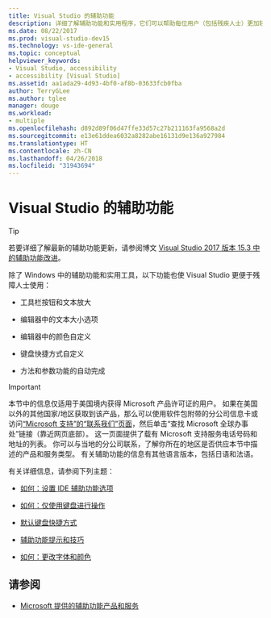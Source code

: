 ```yaml
---
title: Visual Studio 的辅助功能
description: 详细了解辅助功能和实用程序，它们可以帮助每位用户（包括残疾人士）更加轻松地使用 Windows 操作系统和 Visual Studio 开发人员套件。
ms.date: 08/22/2017
ms.prod: visual-studio-dev15
ms.technology: vs-ide-general
ms.topic: conceptual
helpviewer_keywords:
- Visual Studio, accessibility
- accessibility [Visual Studio]
ms.assetid: aa1ada29-4d93-4bf0-af8b-03633fcb0fba
author: TerryGLee
ms.author: tglee
manager: douge
ms.workload:
- multiple
ms.openlocfilehash: d892d89f06d47ffe33d57c27b211163fa9568a2d
ms.sourcegitcommit: e13e61ddea6032a8282abe16131d9e136a927984
ms.translationtype: HT
ms.contentlocale: zh-CN
ms.lasthandoff: 04/26/2018
ms.locfileid: "31943694"
---
```

# <a name="accessibility-features-of-visual-studio"></a>Visual Studio 的辅助功能

> [!TIP]
> 若要详细了解最新的辅助功能更新，请参阅博文 [Visual Studio 2017 版本 15.3 中的辅助功能改进](https://blogs.msdn.microsoft.com/visualstudio/2017/08/14/accessibility-improvements-in-visual-studio-2017-version-15-3/)。

除了 Windows 中的辅助功能和实用工具，以下功能也使 Visual Studio 更便于残障人士使用：

-   工具栏按钮和文本放大

-   编辑器中的文本大小选项

-   编辑器中的颜色自定义

-   键盘快捷方式自定义

-   方法和参数功能的自动完成

> [!IMPORTANT]
> 本节中的信息仅适用于美国境内获得 Microsoft 产品许可证的用户。 如果在美国以外的其他国家/地区获取到该产品，那么可以使用软件包附带的分公司信息卡或访问[“Microsoft 支持”的“联系我们”页面](http://support.microsoft.com/ContactUs)，然后单击“查找 Microsoft 全球办事处”链接（靠近网页底部）。 这一页面提供了载有 Microsoft 支持服务电话号码和地址的列表。 你可以与当地的分公司联系，了解你所在的地区是否供应本节中描述的产品和服务类型。 有关辅助功能的信息有其他语言版本，包括日语和法语。


 有关详细信息，请参阅下列主题：

-   [如何：设置 IDE 辅助功能选项](../../ide/reference/how-to-set-ide-accessibility-options.md)

-   [如何：仅使用键盘进行操作](../../ide/reference/how-to-use-the-keyboard-exclusively.md)

-   [默认键盘快捷方式](../../ide/default-keyboard-shortcuts-in-visual-studio.md)

-   [辅助功能提示和技巧](../../ide/reference/accessibility-tips-and-tricks.md)

-   [如何：更改字体和颜色](../../ide/how-to-change-fonts-and-colors-in-visual-studio.md)

## <a name="see-also"></a>请参阅

- [Microsoft 提供的辅助功能产品和服务](../../ide/reference/accessibility-products-and-services-from-microsoft.md)
